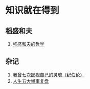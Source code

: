 # 知识就在得到

## 稻盛和夫

1. [稻盛和夫的哲学](./稻盛和夫的哲学/README.md)

## 杂记

1. [我曾七次鄙视自己的灵魂（纪伯伦）](notes/SevenTimes.md)
2. [人生五大憾事复盘](notes/RegretsOfDying.md)
